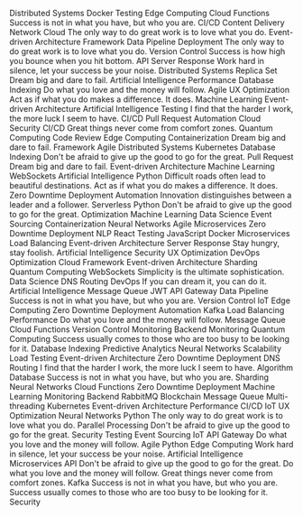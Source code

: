 Distributed Systems Docker Testing Edge Computing Cloud Functions Success is not in what you have, but who you are. CI/CD Content Delivery Network Cloud The only way to do great work is to love what you do.
Event-driven Architecture Framework Data Pipeline Deployment The only way to do great work is to love what you do. Version Control Success is how high you bounce when you hit bottom.
API Server Response Work hard in silence, let your success be your noise. Distributed Systems Replica Set Dream big and dare to fail. Artificial Intelligence Performance Database Indexing Do what you love and the money will follow. Agile UX Optimization Act as if what you do makes a difference. It does. Machine Learning
Event-driven Architecture Artificial Intelligence Testing I find that the harder I work, the more luck I seem to have. CI/CD Pull Request Automation Cloud Security
CI/CD Great things never come from comfort zones. Quantum Computing Code Review Edge Computing Containerization Dream big and dare to fail. Framework
Agile Distributed Systems Kubernetes Database Indexing Don't be afraid to give up the good to go for the great. Pull Request Dream big and dare to fail. Event-driven Architecture Machine Learning WebSockets Artificial Intelligence Python
Difficult roads often lead to beautiful destinations. Act as if what you do makes a difference. It does. Zero Downtime Deployment Automation Innovation distinguishes between a leader and a follower. Serverless Python Don't be afraid to give up the good to go for the great. Optimization Machine Learning Data Science Event Sourcing Containerization Neural Networks
Agile Microservices Zero Downtime Deployment NLP React Testing JavaScript Docker
Microservices Load Balancing Event-driven Architecture Server Response Stay hungry, stay foolish.
Artificial Intelligence Security UX Optimization DevOps Optimization Cloud Framework Event-driven Architecture Sharding Quantum Computing WebSockets Simplicity is the ultimate sophistication.
Data Science DNS Routing DevOps If you can dream it, you can do it. Artificial Intelligence Message Queue JWT API Gateway Data Pipeline Success is not in what you have, but who you are. Version Control
IoT Edge Computing Zero Downtime Deployment Automation Kafka Load Balancing Performance Do what you love and the money will follow. Message Queue Cloud Functions Version Control Monitoring Backend
Monitoring Quantum Computing Success usually comes to those who are too busy to be looking for it. Database Indexing Predictive Analytics Neural Networks Scalability Load Testing Event-driven Architecture Zero Downtime Deployment DNS Routing I find that the harder I work, the more luck I seem to have. Algorithm Database Success is not in what you have, but who you are.
Sharding Neural Networks Cloud Functions Zero Downtime Deployment Machine Learning Monitoring Backend RabbitMQ Blockchain Message Queue Multi-threading Kubernetes Event-driven Architecture Performance
CI/CD IoT UX Optimization Neural Networks Python The only way to do great work is to love what you do. Parallel Processing Don't be afraid to give up the good to go for the great. Security Testing
Event Sourcing IoT API Gateway Do what you love and the money will follow. Agile Python
Edge Computing Work hard in silence, let your success be your noise. Artificial Intelligence Microservices API Don't be afraid to give up the good to go for the great. Do what you love and the money will follow. Great things never come from comfort zones. Kafka Success is not in what you have, but who you are. Success usually comes to those who are too busy to be looking for it. Security
